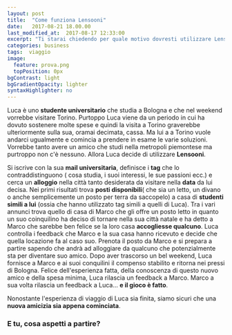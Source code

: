 ```yaml
---
layout: post
title:  "Come funziona Lensooni"
date:   2017-08-21 18.00.00
last_modified_at:  2017-08-17 12:33:00
excerpt: "Ti starai chiedendo per quale motivo dovresti utilizzare Lensooni anziché un altro servizio di alloggio..."
categories: business
tags:  viaggio
image:
  feature: prova.png
  topPosition: 0px
bgContrast: light
bgGradientOpacity: lighter
syntaxHighlighter: no
---
```



Luca è uno **studente universitario** che studia a Bologna e che nel weekend vorrebbe visitare Torino. Purtoppo Luca viene da un periodo in cui ha dovuto sostenere molte spese e quindi la visita a Torino graverebbe ulteriormente sulla sua, oramai decimata, cassa. Ma lui a a Torino vuole andarci ugualmente e comincia a prendere in esame le varie soluzioni. Vorrebbe tanto avere un amico che studi nella metropoli piemontese ma purtroppo non c'è nessuno. Allora Luca decide di utilizzare **Lensooni**.

<div class="img img--fullContainer img--14xLeading" style="background-image: url(./assets/images/post1.png);"></div>
 
Si iscrive con la sua **mail universitaria**, definisce i **tag** che lo contraddistinguono ( cosa studia, i suoi interessi, le sue passioni ecc.) e cerca un **alloggio** nella città tanto desiderata da visitare nella **data** da lui decisa. Nei primi risultati trova **posti disponibili**( che sia un letto, un divano o anche semplicemente un posto per terra da saccopelo) a casa di **studenti simili a lui** (ossia che hanno utilizzato tag simili a quelli di Luca).
Tra i vari annunci trova quello di casa di Marco che gli offre un posto letto in quanto un suo coinquilino ha deciso di tornare nella sua città natale e ha detto a Marco che sarebbe ben felice se la loro casa **accogliesse qualcuno**. Luca controlla i feedback che Marco e la sua casa hanno ricevuto e decide che quella locazione fa al caso suo. Prenota il posto da Marco e si prepara a partire sapendo che andrà ad alloggiare da qualcuno che potenzialmente sta per diventare suo amico. Dopo aver trascorso un bel weekend, Luca fornisce a Marco e ai suoi conquilini il compenso stabilito e ritorna nei pressi di Bologna. Felice dell'esperienza fatta, della conoscenza di questo nuovo amico e della spesa minima, Luca rilascia un feedback a Marco. Marco a sua volta rilascia un feedback a Luca... **e il gioco è fatto**.


Nonostante l'esperienza di viaggio di Luca sia finita, siamo sicuri che una **nuova amicizia sia appena cominciata**.

### E tu, cosa aspetti a partire?  

